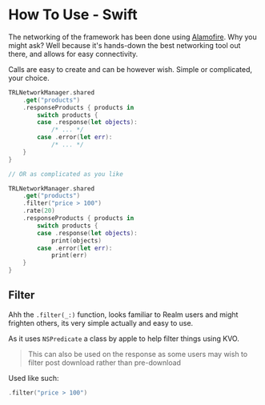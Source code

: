 # How To Use - Swift

The networking of the framework has been done using [Alamofire](https://github.com/Alamofire/Alamofire). Why you might ask? Well because it's hands-down the best networking tool out there, and allows for easy connectivity.

Calls are easy to create and can be however wish. Simple or complicated, your choice.

```swift
TRLNetworkManager.shared
    .get("products")
    .responseProducts { products in
        switch products {
        case .response(let objects):
            /* ... */
        case .error(let err):
            /* ... */
    }
}

// OR as complicated as you like

TRLNetworkManager.shared
    .get("products")
    .filter("price > 100")
    .rate(20)
    .responseProducts { products in
        switch products {
        case .response(let objects):
            print(objects)
        case .error(let err):
            print(err)
    }
}
```

## Filter

Ahh the `.filter(_:)` function, looks familiar to Realm users and might frighten others, its very simple actually and easy to use.

As it uses `NSPredicate` a class by apple to help filter things using KVO.

> This can also be used on the response as some users may wish to filter post download rather than pre-download

Used like such:

```swift
.filter("price > 100")
```
